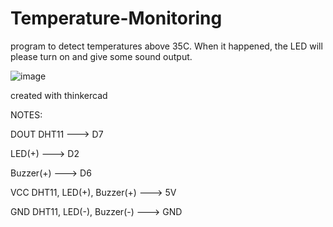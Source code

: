 # Temperature-Monitoring
program to detect temperatures above 35C. When it happened, the LED will please turn on and give some sound output.

![image](https://user-images.githubusercontent.com/65618373/143077527-1b9b14c5-a10c-46a0-a7b0-2ad78f5f93af.png)

created with thinkercad

NOTES: 

DOUT DHT11                   ---> D7

LED(+)                       ---> D2

Buzzer(+)                    ---> D6

VCC DHT11, LED(+), Buzzer(+) ---> 5V

GND DHT11, LED(-), Buzzer(-) ---> GND

    

